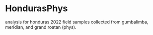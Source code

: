 # HondurasPhys
analysis for honduras 2022 field samples collected from gumbalimba, meridian, and grand roatan (phys). 
